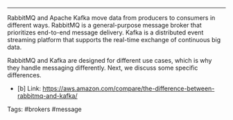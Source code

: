 ***
RabbitMQ and Apache Kafka move data from producers to consumers in different ways.
RabbitMQ is a general-purpose message broker that prioritizes end-to-end message delivery. Kafka is a distributed event streaming platform that supports the real-time exchange of continuous big data.

RabbitMQ and Kafka are designed for different use cases, which is why they handle messaging differently. Next, we discuss some specific differences.

- [b] Link: https://aws.amazon.com/compare/the-difference-between-rabbitmq-and-kafka/



Tags: #brokers #message